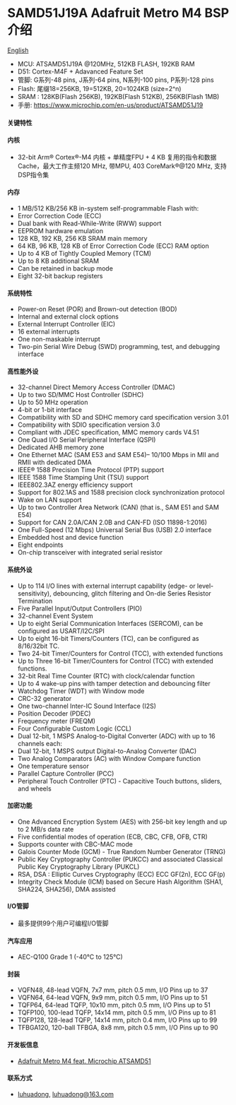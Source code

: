 # SAMD51J19A Adafruit Metro M4 BSP 介绍

[English](README.md) 

- MCU: ATSAMD51J19A @120MHz, 512KB FLASH, 192KB RAM
- D51: Cortex-M4F + Adavanced Feature Set
- 管脚: G系列-48 pins, J系列-64 pins, N系列-100 pins, P系列-128 pins
- Flash: 尾缀18=256KB, 19=512KB, 20=1024KB (size=2^n)
- SRAM : 128KB(Flash 256KB), 192KB(Flash 512KB), 256KB(Flash 1MB)
- 手册: <https://www.microchip.com/en-us/product/ATSAMD51J19>

#### 关键特性

#### 内核

- 32-bit Arm® Cortex®-M4 内核 + 单精度FPU + 4 KB 复用的指令和数据Cache，最大工作主频120 MHz, 带MPU, 403 CoreMark®@120 MHz, 支持 DSP指令集

#### 内存

- 1 MB/512 KB/256 KB in-system self-programmable Flash with:
- Error Correction Code (ECC)
- Dual bank with Read-While-Write (RWW) support
- EEPROM hardware emulation
- 128 KB, 192 KB, 256 KB SRAM main memory
- 64 KB, 96 KB, 128 KB of Error Correction Code (ECC) RAM option
- Up to 4 KB of Tightly Coupled Memory (TCM)
- Up to 8 KB additional SRAM
- Can be retained in backup mode
- Eight 32-bit backup registers

#### 系统特性

- Power-on Reset (POR) and Brown-out detection (BOD)
- Internal and external clock options
- External Interrupt Controller (EIC)
- 16 external interrupts
- One non-maskable interrupt
- Two-pin Serial Wire Debug (SWD) programming, test, and debugging interface

#### 高性能外设

- 32-channel Direct Memory Access Controller (DMAC)
- Up to two SD/MMC Host Controller (SDHC)
- Up to 50 MHz operation
- 4-bit or 1-bit interface
- Compatibility with SD and SDHC memory card specification version 3.01
- Compatibility with SDIO specification version 3.0
- Compliant with JDEC specification, MMC memory cards V4.51
- One Quad I/O Serial Peripheral Interface (QSPI)
- Dedicated AHB memory zone
- One Ethernet MAC (SAM E53 and SAM E54)– 10/100 Mbps in MII and RMII with dedicated DMA
- IEEE® 1588 Precision Time Protocol (PTP) support
- IEEE 1588 Time Stamping Unit (TSU) support
- IEEE802.3AZ energy efficiency support
- Support for 802.1AS and 1588 precision clock synchronization protocol
- Wake on LAN support
-  Up to two Controller Area Network (CAN) (that is., SAM E51 and SAM E54)
- Support for CAN 2.0A/CAN 2.0B and CAN-FD (ISO 11898-1:2016)
- One Full-Speed (12 Mbps) Universal Serial Bus (USB) 2.0 interface
- Embedded host and device function
- Eight endpoints
- On-chip transceiver with integrated serial resistor

#### 系统外设

- Up to 114 I/O lines with external interrupt capability (edge- or level-sensitivity), debouncing, glitch filtering and On-die Series Resistor Termination
- Five Parallel Input/Output Controllers (PIO)
- 32-channel Event System
- Up to eight Serial Communication Interfaces (SERCOM), can be configured as USART/I2C/SPI
- Up to eight 16-bit Timers/Counters (TC), can be configured as 8/16/32bit TC.
- Two 24-bit Timer/Counters for Control (TCC), with extended functions
- Up to Three 16-bit Timer/Counters for Control (TCC) with extended functions.
- 32-bit Real Time Counter (RTC) with clock/calendar function
- Up to 4 wake-up pins with tamper detection and debouncing filter
- Watchdog Timer (WDT) with Window mode
- CRC-32 generator
- One two-channel Inter-IC Sound Interface (I2S)
- Position Decoder (PDEC)
- Frequency meter (FREQM)
- Four Configurable Custom Logic (CCL)
- Dual 12-bit, 1 MSPS Analog-to-Digital Converter (ADC) with up to 16 channels each:
- Dual 12-bit, 1 MSPS output Digital-to-Analog Converter (DAC)
- Two Analog Comparators (AC) with Window Compare function
- One temperature sensor
- Parallel Capture Controller (PCC)
- Peripheral Touch Controller (PTC) - Capacitive Touch buttons, sliders, and wheels

#### 加密功能

- One Advanced Encryption System (AES) with 256-bit key length and up to 2 MB/s data rate
- Five confidential modes of operation (ECB, CBC, CFB, OFB, CTR)
- Supports counter with CBC-MAC mode
- Galois Counter Mode (GCM) - True Random Number Generator (TRNG)
- Public Key Cryptography Controller (PUKCC) and associated Classical Public Key Cryptography Library (PUKCL)
- RSA, DSA : Elliptic Curves Cryptography (ECC) ECC GF(2n), ECC GF(p)
- Integrity Check Module (ICM) based on Secure Hash Algorithm (SHA1, SHA224, SHA256), DMA assisted

#### I/O管脚

 - 最多提供99个用户可编程I/O管脚

#### 汽车应用

 - AEC-Q100 Grade 1 (-40°C to 125°C)

#### 封装

- VQFN48,    48-lead VQFN, 7x7 mm,   pitch 0.5 mm, I/O Pins up to 37
- VQFN64,    64-lead VQFN, 9x9 mm,   pitch 0.5 mm, I/O Pins up to 51
- TQFP64,    64-lead TQFP, 10x10 mm, pitch 0.5 mm, I/O Pins up to 51
- TQFP100,  100-lead TQFP, 14x14 mm, pitch 0.5 mm, I/O Pins up to 81
- TQFP128,  128-lead TQFP, 14x14 mm, pitch 0.4 mm, I/O Pins up to 99
- TFBGA120, 120-ball TFBGA, 8x8 mm,  pitch 0.5 mm, I/O Pins up to 90

#### 开发板信息

- [Adafruit Metro M4 feat. Microchip ATSAMD51](https://www.adafruit.com/product/3382)

#### 联系方式

- [luhuadong](https://github.com/luhuadong), <luhuadong@163.com>
